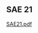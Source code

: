 ## SAE 21

[SAE21.pdf](https://github.com/RubenMeritel/SAE_21-Depot_Groupe/files/8371553/SAE21.pdf)
